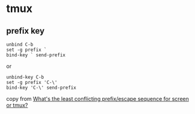 # tmux

## prefix key

``` shell
unbind C-b
set -g prefix `
bind-key ` send-prefix
```

or

``` shell
unbind-key C-b
set -g prefix 'C-\'
bind-key 'C-\' send-prefix
```

copy from [What's the least conflicting prefix/escape sequence for screen or tmux?](https://superuser.com/questions/74492/whats-the-least-conflicting-prefix-escape-sequence-for-screen-or-tmux)

